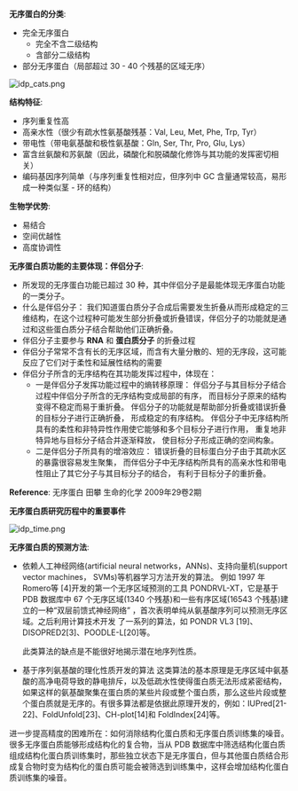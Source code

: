 __无序蛋白的分类__:

- 完全无序蛋白
  - 完全不含二级结构
  - 含部分二级结构
- 部分无序蛋白（局部超过 30 - 40 个残基的区域无序）

![idp_cats.png](https://ooo.0o0.ooo/2016/08/30/57c4cd0ad435b.png)

__结构特征__:

- 序列重复性高
- 高亲水性（很少有疏水性氨基酸残基：Val, Leu, Met, Phe, Trp, Tyr）
- 带电性（带电氨基酸和极性氨基酸：Gln, Ser, Thr, Pro, Glu, Lys）
- 富含丝氨酸和苏氨酸（因此，磷酸化和脱磷酸化修饰与其功能的发挥密切相关）
- 编码基因序列简单（与序列重复性相对应，但序列中 GC 含量通常较高，易形成一种类似茎 - 环的结构）

__生物学优势__:

- 易结合
- 空间优越性
- 高度协调性

__无序蛋白质功能的主要体现：伴侣分子__:

- 所发现的无序蛋白功能已超过 30 种，其中伴侣分子是最能体现无序蛋白功能的一类分子。
- 什么是伴侣分子：
  我们知道蛋白质分子合成后需要发生折叠从而形成稳定的三维结构，在这个过程种可能发生部分折叠或折叠错误，伴侣分子的功能就是通过和这些蛋白质分子结合帮助他们正确折叠。
- 伴侣分子主要参与 __RNA__ 和 __蛋白质分子__ 的折叠过程
- 伴侣分子常常不含有长的无序区域，而含有大量分散的、短的无序段，这可能反应了它们对于柔性和延展性结构的需要
- 伴侣分子所含的无序结构在其功能发挥过程中，体现在：
  - 一是伴侣分子发挥功能过程中的熵转移原理： 伴侣分子与其目标分子结合过程中伴侣分子所含的无序结构变成局部的有序， 而目标分子原来的结构变得不稳定而易于重折叠。 伴侣分子的功能就是帮助部分折叠或错误折叠的目标分子进行正确折叠， 形成稳定的有序结构。 伴侣分子中无序结构所具有的柔性和非特异性作用使它能够和多个目标分子进行作用， 重复地非特异地与目标分子结合并逐渐释放， 使目标分子形成正确的空间构象。
  - 二是伴侣分子所具有的增溶效应： 错误折叠的目标蛋白分子由于其疏水区的暴露很容易发生聚集， 而伴侣分子中无序结构所具有的高亲水性和带电性阻止了其它分子与其目标分子的结合， 有利于目标分子的重折叠。

__Reference__: 无序蛋白 田攀 生命的化学 2009年29卷2期

__无序蛋白质研究历程中的重要事件__

![idp_time.png](https://ooo.0o0.ooo/2016/08/30/57c4d44c157f0.png)

__无序蛋白质的预测方法__:

- 依赖人工神经网络(artificial neural networks，ANNs)、支持向量机(support vector machines， SVMs)等机器学习方法开发的算法。
  例如 1997 年 Romero等 [4]开发的第一个无序区域预测的工具 PONDRVL-XT，它是基于 PDB 数据库中 67 个无序区域(1340 个残基)和一些有序区域(16543 个残基)建立的一种“双层前馈式神经网络” ，首次表明单纯从氨基酸序列可以预测无序区域。之后利用计算技术开发 了一系列的算法，如 PONDR VL3 [19]、DISOPRED2[3]、POODLE-L[20]等。
  
  此类算法的缺点是不能很好地揭示潜在地序列性质。
- 基于序列氨基酸的理化性质开发的算法
  这类算法的基本原理是无序区域中氨基酸的高净电荷导致的静电排斥，以及低疏水性使得蛋白质无法形成紧密结构，如果这样的氨基酸聚集在蛋白质的某些片段或整个蛋白质，那么这些片段或整个蛋白质就是无序的。有很多算法都是依据此原理开发的，例如：IUPred[21-22]、FoldUnfold[23]、CH-plot[14]和 FoldIndex[24]等。

进一步提高精度的困难所在：如何消除结构化蛋白质和无序蛋白质训练集的噪音。很多无序蛋白质能够形成结构化的复合物，当从 PDB 数据库中筛选结构化蛋白质组成结构化蛋白质训练集时，那些独立状态下是无序蛋白，但与其他蛋白质结合形成复合物时变为结构化的蛋白质可能会被筛选到训练集中，这样会增加结构化蛋白质训练集的噪音。

